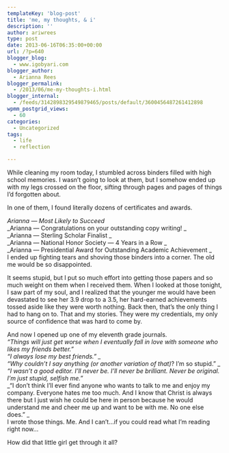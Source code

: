 ```yaml
---
templateKey: 'blog-post'
title: 'me, my thoughts, & i'
description: ''
author: ariwrees
type: post
date: 2013-06-16T06:35:00+00:00
url: /?p=640
blogger_blog:
  - www.igobyari.com
blogger_author:
  - Arianna Rees
blogger_permalink:
  - /2013/06/me-my-thoughts-i.html
blogger_internal:
  - /feeds/3142898329549879465/posts/default/3600456487261412898
wpmm_postgrid_views:
  - 60
categories:
  - Uncategorized
tags:
  - life
  - reflection

---
```

While cleaning my room today, I stumbled across binders filled with high school memories. I wasn’t going to look at them, but I somehow ended up with my legs crossed on the floor, sifting through pages and pages of things I’d forgotten about.

In one of them, I found literally dozens of certificates and awards.

_Arianna — Most Likely to Succeed_  
_Arianna — Congratulations on your outstanding copy writing! _  
_Arianna — Sterling Scholar Finalist _  
_Arianna — National Honor Society — 4 Years in a Row _  
_Arianna — Presidential Award for Outstanding Academic Achievement _  
I ended up fighting tears and shoving those binders into a corner. The old me would be so disappointed.

It seems stupid, but I put so much effort into getting those papers and so much weight on them when I received them. When I looked at those tonight, I saw part of my soul, and I realized that the younger me would have been devastated to see her 3.9 drop to a 3.5, her hard-earned achievements tossed aside like they were worth nothing. Back then, that’s the only thing I had to hang on to. That and my stories. They were my credentials, my only source of confidence that was hard to come by.

And now I opened up one of my eleventh grade journals.  
_“Things will just get worse when I eventually fall in love with someone who likes my friends better.”_  
_“I always lose my best friends.” _  
_“Why couldn’t I say anything_ (or another variation of that)_? I’m so stupid.” _  
_“I wasn’t a good editor. I’ll never be. I’ll never be brilliant. Never be original. I’m just stupid, selfish me.”_  
_“I don’t think I’ll ever find anyone who wants to talk to me and enjoy my company. Everyone hates me too much. And I know that Christ is always there but I just wish he could be here in person because he would understand me and cheer me up and want to be with me. No one else does.” _  
I wrote those things. Me. And I can’t…if you could read what I’m reading right now…

How did that little girl get through it all?